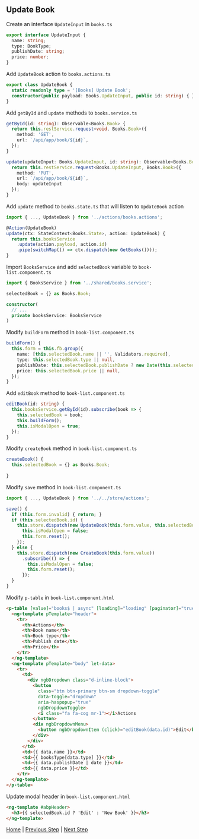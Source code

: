 ## Update Book

Create an interface `UpdateInput` in `books.ts`

```typescript
export interface UpdateInput {
  name: string;
  type: BookType;
  publishDate: string;
  price: number;
}

```

Add `UpdateBook` action to `books.actions.ts`

```typescript
export class UpdateBook {
  static readonly type = '[Books] Update Book';
  constructor(public payload: Books.UpdateInput, public id: string) { }
}
```

Add `getById` and `update` methods to `books.service.ts`

```typescript
getById(id: string): Observable<Books.Book> {
  return this.restService.request<void, Books.Book>({
    method: 'GET',
    url: `/api/app/book/${id}`,
  });
}

update(updateInput: Books.UpdateInput, id: string): Observable<Books.Book> {
  return this.restService.request<Books.UpdateInput, Books.Book>({
    method: 'PUT',
    url: `/api/app/book/${id}`,
    body: updateInput
  });
}
```

Add `update` method to `books.state.ts` that will listen to `UpdateBook` action

```typescript
import { ..., UpdateBook } from '../actions/books.actions';

@Action(UpdateBook)
update(ctx: StateContext<Books.State>, action: UpdateBook) {
  return this.booksService
    .update(action.payload, action.id)
    .pipe(switchMap(() => ctx.dispatch(new GetBooks())));
}
```

Import `BooksService` and add `selectedBook` variable to `book-list.component.ts`

```typescript
import { BooksService } from '../shared/books.service';

selectedBook = {} as Books.Book;

constructor(
  // ...
  private booksService: BooksService
)
```

Modify `buildForm` method in `book-list.component.ts`

```typescript
buildForm() {
  this.form = this.fb.group({
    name: [this.selectedBook.name || '', Validators.required],
    type: this.selectedBook.type || null,
    publishDate: this.selectedBook.publishDate ? new Date(this.selectedBook.publishDate) : null,
    price: this.selectedBook.price || null,
  });
}
```

Add `editBook` method to `book-list.component.ts`

```typescript
editBook(id: string) {
  this.booksService.getById(id).subscribe(book => {
    this.selectedBook = book;
    this.buildForm();
    this.isModalOpen = true;
  });
}
```

Modify `createBook` method in `book-list.component.ts`

```typescript
createBook() {
  this.selectedBook = {} as Books.Book;
  
}
```

Modify `save` method in `book-list.component.ts`

```typescript
import { ..., UpdateBook } from '../../store/actions';

save() {
  if (this.form.invalid) { return; }
  if (this.selectedBook.id) {
    this.store.dispatch(new UpdateBook(this.form.value, this.selectedBook.id)).subscribe(() => {
      this.isModalOpen = false;
      this.form.reset();
    });
  } else {
    this.store.dispatch(new CreateBook(this.form.value))
      .subscribe(() => {
        this.isModalOpen = false;
        this.form.reset();
      });
  }
}
```

Modify `p-table` in `book-list.component.html`

```html
<p-table [value]="books$ | async" [loading]="loading" [paginator]="true" [rows]="10">
  <ng-template pTemplate="header">
    <tr>
      <th>Actions</th>
      <th>Book name</th>
      <th>Book type</th>
      <th>Publish date</th>
      <th>Price</th>
    </tr>
  </ng-template>
  <ng-template pTemplate="body" let-data>
    <tr>
      <td>
        <div ngbDropdown class="d-inline-block">
          <button
            class="btn btn-primary btn-sm dropdown-toggle"
            data-toggle="dropdown"
            aria-haspopup="true"
            ngbDropdownToggle>
            <i class="fa fa-cog mr-1"></i>Actions
          </button>
          <div ngbDropdownMenu>
            <button ngbDropdownItem (click)="editBook(data.id)">Edit</button>
          </div>
        </div>
      </td>
      <td>{{ data.name }}</td>
      <td>{{ booksType[data.type] }}</td>
      <td>{{ data.publishDate | date }}</td>
      <td>{{ data.price }}</td>
    </tr>
  </ng-template>
</p-table>
```

Update modal header in `book-list.component.html`

```html
<ng-template #abpHeader>
  <h3>{{ selectedBook.id ? 'Edit' : 'New Book' }}</h3>
</ng-template>
```

[Home](./../../../README.md) | [Previous Step](StepByStep/../../Step8/Step8.md) | [Next Step](StepByStep/../../Step10/Step10.md)
